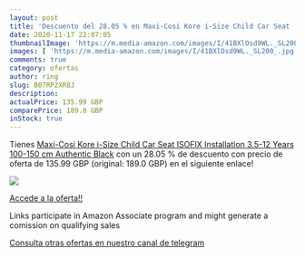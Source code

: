 ```yaml
---
layout: post
title: 'Descuento del 28.05 % en Maxi-Cosi Kore i-Size Child Car Seat  IS'
date: 2020-11-17 22:07:05
thumbnailImage: 'https://m.media-amazon.com/images/I/41BXlOsd9WL._SL200_.jpg'
images: [ 'https://m.media-amazon.com/images/I/41BXlOsd9WL._SL200_.jpg' ]
comments: true
category: ofertas
author: ring
slug: B07RP2XR8J
description:
actualPrice: 135.99 GBP
comparePrice: 189.0 GBP
inStock: true
---
```


Tienes [Maxi-Cosi Kore i-Size Child Car Seat  ISOFIX Installation  3.5-12 Years  100-150 cm  Authentic Black](https://www.amazon.co.uk/dp/B07RP2XR8J/?tag=redken01-21) con un 28.05 % de descuento con precio de oferta de 135.99 GBP (original: 189.0 GBP) en el siguiente enlace!

[![](https://m.media-amazon.com/images/I/41BXlOsd9WL._SL200_.jpg)](https://www.amazon.co.uk/dp/B07RP2XR8J/?tag=redken01-21)

[Accede a la oferta!!](https://www.amazon.co.uk/dp/B07RP2XR8J/?tag=redken01-21)

Links participate in Amazon Associate program and might generate a comission on qualifying sales

[Consulta otras ofertas en nuestro canal de telegram](https://t.me/s/ofertas25)

